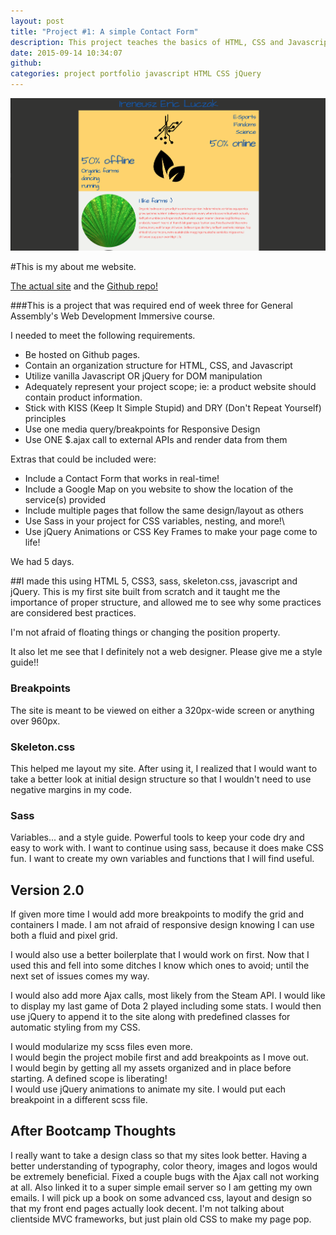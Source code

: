 ```yaml
---
layout: post
title: "Project #1: A simple Contact Form"
description: This project teaches the basics of HTML, CSS and Javascript/jQuery.
date: 2015-09-14 10:34:07
github:
categories: project portfolio javascript HTML CSS jQuery
---
```


![Contact Form Site](/images/ContactForm.png)


#This is my about me website.

<a href="http://luczaki114.github.io/project1/">The actual site</a>
and the
<a href="https://github.com/luczaki114/Project-1-Simple-Contact-Form">Github repo!</a>

###This is a project that was required end of week three for General Assembly's Web Development Immersive course.

I needed to meet the following requirements.
* Be hosted on Github pages.
* Contain an organization structure for HTML, CSS, and Javascript
* Utilize vanilla Javascript OR jQuery for DOM manipulation
* Adequately represent your project scope; ie: a product website should contain product information.
* Stick with KISS (Keep It Simple Stupid) and DRY (Don't Repeat Yourself) principles
* Use one media query/breakpoints for Responsive Design
* Use ONE $.ajax call to external APIs and render data from them

Extras that could be included were:
* Include a Contact Form that works in real-time!
* Include a Google Map on you website to show the location of the service(s) provided
* Include multiple pages that follow the same design/layout as others
* Use Sass in your project for CSS variables, nesting, and more!\
* Use jQuery Animations or CSS Key Frames to make your page come to life!

We had 5 days.


##I made this using HTML 5, CSS3, sass, skeleton.css, javascript and jQuery.
This is my first site built from scratch and it taught me the importance of proper structure, and allowed me to see why some practices are considered best practices.

I'm not afraid of floating things or changing the position property.

It also let me see that I definitely not a web designer. Please give me a style guide!!

### Breakpoints
The site is meant to be viewed on either a 320px-wide screen or anything over 960px.

### Skeleton.css
This helped me layout my site. After using it, I realized that I would want to take a better look at initial design structure so that I wouldn't need to use negative margins in my code.

### Sass
Variables... and a style guide. Powerful tools to keep your code dry and easy to work with. I want to continue using sass, because it does make CSS fun. I want to create my own variables and functions that I will find useful.

## Version 2.0
If given more time I would add more breakpoints to modify the grid and containers I made. I am not afraid of responsive design knowing I can use both a fluid and pixel grid.

I would also use a better boilerplate that I would work on first. Now that I used this and fell into some ditches I know which ones to avoid; until the next set of issues comes my way.

I would also add more Ajax calls, most likely from the Steam API. I would like to display my last game of Dota 2 played including some stats. I would then use jQuery to append it to the site along with predefined classes for automatic styling from my CSS.

I would modularize my scss files even more.<br>
I would begin the project mobile first and add breakpoints as I move out. <br>
I would begin by getting all my assets organized and in place before starting. A defined scope is liberating! <br>
I would use jQuery animations to animate my site.
I would put each breakpoint in a different scss file.<br>

## After Bootcamp Thoughts
I really want to take a design class so that my sites look better. Having a better understanding of typography, color theory, images and logos would be extremely beneficial.
Fixed a couple bugs with the Ajax call not working at all.
Also linked it to a super simple email server so I am getting my own emails.
I will pick up a book on some advanced css, layout and design so that my front end pages actually look decent.
I'm not talking about clientside MVC frameworks, but just plain old CSS to make my page pop.
